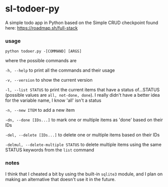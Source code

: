 # sl-todoer-py
A simple todo app in Python based on the Simple CRUD checkpoint found here: https://roadmap.sh/full-stack

### usage
`python todoer.py -[COMMAND] [ARGS]`

where the possible commands are

`-h, --help` to print all the commands and their usage

`-v, --version` to show the current version

`-l, --list STATUS` to print the current items that have a status of...STATUS (possible values are `all, not-done, done`). I really didn't have a better idea for the variable name, I know 'all' isn't a status

`-n, --new ITEM` to add a new item

`-dn, --done [IDs...]` to mark one or multiple items as 'done' based on their IDs

`-del, --delete [IDs...]` to delete one or multiple items based on their IDs

`-delmul, --delete-multiple STATUS` to delete multiple items using the same STATUS keywords from the `list` command

### notes

I think that I cheated a bit by using the built-in `sqlite3` module, and I plan on making an alternative that doesn't use it in the future.
